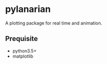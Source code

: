 # pylanarian

A plotting package for real time and animation.

## Prequisite
- python3.5+
- matplotlib
